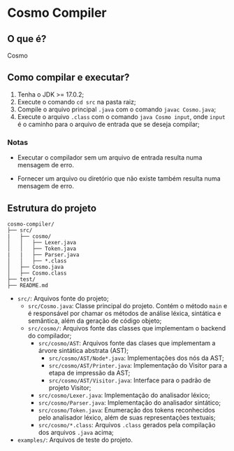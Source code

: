 # Cosmo Compiler

## O que é?

Cosmo

## Como compilar e executar?

1. Tenha o JDK >= 17.0.2;
2. Execute o comando `cd src` na pasta raiz;
3. Compile o arquivo principal `.java` com o comando `javac Cosmo.java`;
4. Execute o arquivo `.class` com o comando `java Cosmo input`, onde `input` é o caminho para o arquivo de entrada que se deseja compilar;

### Notas

- Executar o compilador sem um arquivo de entrada resulta numa mensagem de erro.

- Fornecer um arquivo ou diretório que não existe também resulta numa mensagem de erro.

## Estrutura do projeto

```
cosmo-compiler/
├── src/
|   ├── cosmo/
│   │   ├── Lexer.java
│   │   ├── Token.java
|   |   ├── Parser.java
│   │   ├── *.class
│   ├── Cosmo.java
│   ├── Cosmo.class
├── test/
├── README.md
```

- `src/`: Arquivos fonte do projeto;
  - `src/Cosmo.java`: Classe principal do projeto. Contém o método `main` e é responsável por chamar os métodos de 
    análise léxica, sintática e semântica, além da geração de código objeto;
  - `src/cosmo/`: Arquivos fonte das classes que implementam o backend do compilador;
    - `src/cosmo/AST`: Arquivos fonte das clases que implementam a árvore sintática abstrata (AST);
      - `src/cosmo/AST/Node*.java`: Implementações dos nós da AST;
      - `src/cosmo/AST/Printer.java`: Implementação do Visitor para a etapa de impressão da AST;
      - `src/cosmo/AST/Visitor.java`: Interface para o padrão de projeto Visitor;   
    - `src/cosmo/Lexer.java`: Implementação do analisador léxico;
    - `src/cosmo/Parser.java`: Implementação do analisador sintático;
    - `src/cosmo/Token.java`: Enumeração dos tokens reconhecidos pelo analisador léxico, além de 
      suas representações textuais;
    - `src/cosmo/*.class`: Arquivos `.class` gerados pela compilação dos arquivos `.java` acima;
- `examples/`: Arquivos de teste do projeto.
